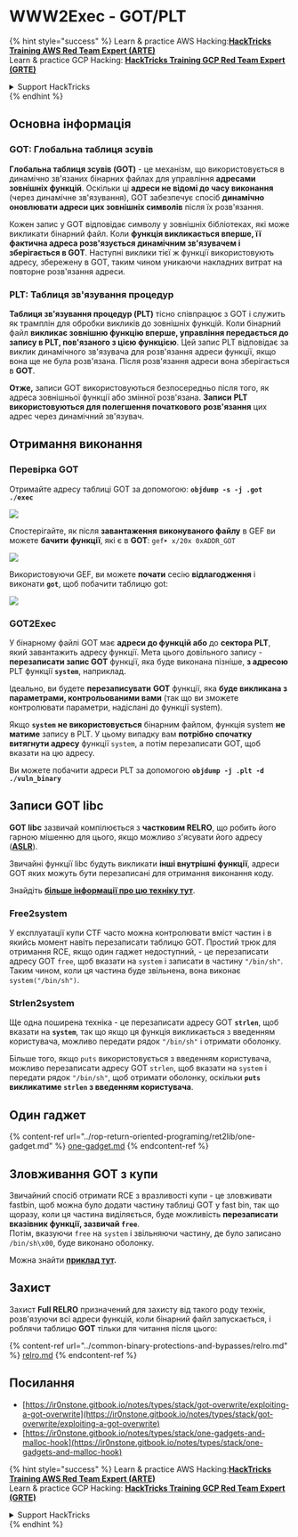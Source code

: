 # WWW2Exec - GOT/PLT

{% hint style="success" %}
Learn & practice AWS Hacking:<img src="/.gitbook/assets/arte.png" alt="" data-size="line">[**HackTricks Training AWS Red Team Expert (ARTE)**](https://training.hacktricks.xyz/courses/arte)<img src="/.gitbook/assets/arte.png" alt="" data-size="line">\
Learn & practice GCP Hacking: <img src="/.gitbook/assets/grte.png" alt="" data-size="line">[**HackTricks Training GCP Red Team Expert (GRTE)**<img src="/.gitbook/assets/grte.png" alt="" data-size="line">](https://training.hacktricks.xyz/courses/grte)

<details>

<summary>Support HackTricks</summary>

* Check the [**subscription plans**](https://github.com/sponsors/carlospolop)!
* **Join the** 💬 [**Discord group**](https://discord.gg/hRep4RUj7f) or the [**telegram group**](https://t.me/peass) or **follow** us on **Twitter** 🐦 [**@hacktricks\_live**](https://twitter.com/hacktricks\_live)**.**
* **Share hacking tricks by submitting PRs to the** [**HackTricks**](https://github.com/carlospolop/hacktricks) and [**HackTricks Cloud**](https://github.com/carlospolop/hacktricks-cloud) github repos.

</details>
{% endhint %}

## **Основна інформація**

### **GOT: Глобальна таблиця зсувів**

**Глобальна таблиця зсувів (GOT)** - це механізм, що використовується в динамічно зв'язаних бінарних файлах для управління **адресами зовнішніх функцій**. Оскільки ці **адреси не відомі до часу виконання** (через динамічне зв'язування), GOT забезпечує спосіб **динамічно оновлювати адреси цих зовнішніх символів** після їх розв'язання.

Кожен запис у GOT відповідає символу у зовнішніх бібліотеках, які може викликати бінарний файл. Коли **функція викликається вперше, її фактична адреса розв'язується динамічним зв'язувачем і зберігається в GOT**. Наступні виклики тієї ж функції використовують адресу, збережену в GOT, таким чином уникаючи накладних витрат на повторне розв'язання адреси.

### **PLT: Таблиця зв'язування процедур**

**Таблиця зв'язування процедур (PLT)** тісно співпрацює з GOT і служить як трамплін для обробки викликів до зовнішніх функцій. Коли бінарний файл **викликає зовнішню функцію вперше, управління передається до запису в PLT, пов'язаного з цією функцією**. Цей запис PLT відповідає за виклик динамічного зв'язувача для розв'язання адреси функції, якщо вона ще не була розв'язана. Після розв'язання адреси вона зберігається в **GOT**.

**Отже,** записи GOT використовуються безпосередньо після того, як адреса зовнішньої функції або змінної розв'язана. **Записи PLT використовуються для полегшення початкового розв'язання** цих адрес через динамічний зв'язувач.

## Отримання виконання

### Перевірка GOT

Отримайте адресу таблиці GOT за допомогою: **`objdump -s -j .got ./exec`**

![](<../../.gitbook/assets/image (121).png>)

Спостерігайте, як після **завантаження** **виконуваного файлу** в GEF ви можете **бачити** **функції**, які є в **GOT**: `gef➤ x/20x 0xADDR_GOT`

![](<../../.gitbook/assets/image (620) (1) (1) (1) (1) (1) (1) (1) (1) (1) (1) (1) (1) (1) (1) (1) (1) (1) (1) (1) (1) (1) (1) (1) (1) (1) (1) (1) (1) (1) (1) (1) (1) (2) (2) (2).png>)

Використовуючи GEF, ви можете **почати** сесію **відлагодження** і виконати **`got`**, щоб побачити таблицю got:

![](<../../.gitbook/assets/image (496).png>)

### GOT2Exec

У бінарному файлі GOT має **адреси до функцій або** до **сектора PLT**, який завантажить адресу функції. Мета цього довільного запису - **перезаписати запис GOT** функції, яка буде виконана пізніше, **з адресою** PLT функції **`system`**, наприклад.

Ідеально, ви будете **перезаписувати** **GOT** функції, яка **буде викликана з параметрами, контрольованими вами** (так що ви зможете контролювати параметри, надіслані до функції system).

Якщо **`system`** **не використовується** бінарним файлом, функція system **не матиме** запису в PLT. У цьому випадку вам **потрібно спочатку витягнути адресу** функції `system`, а потім перезаписати GOT, щоб вказати на цю адресу.

Ви можете побачити адреси PLT за допомогою **`objdump -j .plt -d ./vuln_binary`**

## Записи GOT libc

**GOT libc** зазвичай компілюється з **частковим RELRO**, що робить його гарною мішенню для цього, якщо можливо з'ясувати його адресу ([**ASLR**](../common-binary-protections-and-bypasses/aslr/)).

Звичайні функції libc будуть викликати **інші внутрішні функції**, адреси GOT яких можуть бути перезаписані для отримання виконання коду.

Знайдіть [**більше інформації про цю техніку тут**](https://github.com/nobodyisnobody/docs/blob/main/code.execution.on.last.libc/README.md#1---targetting-libc-got-entries).

### **Free2system**

У експлуатації купи CTF часто можна контролювати вміст частин і в якийсь момент навіть перезаписати таблицю GOT. Простий трюк для отримання RCE, якщо один гаджет недоступний, - це перезаписати адресу GOT `free`, щоб вказати на `system` і записати в частину `"/bin/sh"`. Таким чином, коли ця частина буде звільнена, вона виконає `system("/bin/sh")`.

### **Strlen2system**

Ще одна поширена техніка - це перезаписати адресу GOT **`strlen`**, щоб вказати на **`system`**, так що якщо ця функція викликається з введенням користувача, можливо передати рядок `"/bin/sh"` і отримати оболонку.

Більше того, якщо `puts` використовується з введенням користувача, можливо перезаписати адресу GOT `strlen`, щоб вказати на `system` і передати рядок `"/bin/sh"`, щоб отримати оболонку, оскільки **`puts` викликатиме `strlen` з введенням користувача**.

## **Один гаджет**

{% content-ref url="../rop-return-oriented-programing/ret2lib/one-gadget.md" %}
[one-gadget.md](../rop-return-oriented-programing/ret2lib/one-gadget.md)
{% endcontent-ref %}

## **Зловживання GOT з купи**

Звичайний спосіб отримати RCE з вразливості купи - це зловживати fastbin, щоб можна було додати частину таблиці GOT у fast bin, так що щоразу, коли ця частина виділяється, буде можливість **перезаписати вказівник функції, зазвичай `free`**.\
Потім, вказуючи `free` на `system` і звільняючи частину, де було записано `/bin/sh\x00`, буде виконано оболонку.

Можна знайти [**приклад тут**](https://ctf-wiki.mahaloz.re/pwn/linux/glibc-heap/chunk\_extend\_overlapping/#hitcon-trainging-lab13)**.**

## **Захист**

Захист **Full RELRO** призначений для захисту від такого роду технік, розв'язуючи всі адреси функцій, коли бінарний файл запускається, і роблячи таблицю **GOT** тільки для читання після цього:

{% content-ref url="../common-binary-protections-and-bypasses/relro.md" %}
[relro.md](../common-binary-protections-and-bypasses/relro.md)
{% endcontent-ref %}

## Посилання

* [https://ir0nstone.gitbook.io/notes/types/stack/got-overwrite/exploiting-a-got-overwrite](https://ir0nstone.gitbook.io/notes/types/stack/got-overwrite/exploiting-a-got-overwrite)
* [https://ir0nstone.gitbook.io/notes/types/stack/one-gadgets-and-malloc-hook](https://ir0nstone.gitbook.io/notes/types/stack/one-gadgets-and-malloc-hook)

{% hint style="success" %}
Learn & practice AWS Hacking:<img src="/.gitbook/assets/arte.png" alt="" data-size="line">[**HackTricks Training AWS Red Team Expert (ARTE)**](https://training.hacktricks.xyz/courses/arte)<img src="/.gitbook/assets/arte.png" alt="" data-size="line">\
Learn & practice GCP Hacking: <img src="/.gitbook/assets/grte.png" alt="" data-size="line">[**HackTricks Training GCP Red Team Expert (GRTE)**<img src="/.gitbook/assets/grte.png" alt="" data-size="line">](https://training.hacktricks.xyz/courses/grte)

<details>

<summary>Support HackTricks</summary>

* Check the [**subscription plans**](https://github.com/sponsors/carlospolop)!
* **Join the** 💬 [**Discord group**](https://discord.gg/hRep4RUj7f) or the [**telegram group**](https://t.me/peass) or **follow** us on **Twitter** 🐦 [**@hacktricks\_live**](https://twitter.com/hacktricks\_live)**.**
* **Share hacking tricks by submitting PRs to the** [**HackTricks**](https://github.com/carlospolop/hacktricks) and [**HackTricks Cloud**](https://github.com/carlospolop/hacktricks-cloud) github repos.

</details>
{% endhint %}
